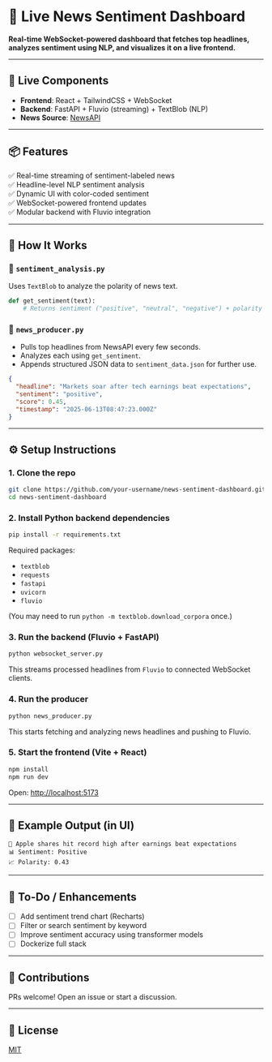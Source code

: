 # 📰 Live News Sentiment Dashboard

**Real-time WebSocket-powered dashboard that fetches top headlines, analyzes sentiment using NLP, and visualizes it on a live frontend.**

---

## 🔗 Live Components

- **Frontend**: React + TailwindCSS + WebSocket  
- **Backend**: FastAPI + Fluvio (streaming) + TextBlob (NLP)  
- **News Source**: [NewsAPI](https://newsapi.org/)

---

## 📦 Features

✅ Real-time streaming of sentiment-labeled news  
✅ Headline-level NLP sentiment analysis  
✅ Dynamic UI with color-coded sentiment  
✅ WebSocket-powered frontend updates  
✅ Modular backend with Fluvio integration

---

## 🧠 How It Works

### 📂 `sentiment_analysis.py`
Uses `TextBlob` to analyze the polarity of news text.

```python
def get_sentiment(text):
    # Returns sentiment ("positive", "neutral", "negative") + polarity score
```

### 📂 `news_producer.py`

- Pulls top headlines from NewsAPI every few seconds.
- Analyzes each using `get_sentiment`.
- Appends structured JSON data to `sentiment_data.json` for further use.

```json
{
  "headline": "Markets soar after tech earnings beat expectations",
  "sentiment": "positive",
  "score": 0.45,
  "timestamp": "2025-06-13T08:47:23.000Z"
}
```

---

## ⚙️ Setup Instructions

### 1. Clone the repo
```bash
git clone https://github.com/your-username/news-sentiment-dashboard.git
cd news-sentiment-dashboard
```

### 2. Install Python backend dependencies

```bash
pip install -r requirements.txt
```

Required packages:
- `textblob`
- `requests`
- `fastapi`
- `uvicorn`
- `fluvio`

(You may need to run `python -m textblob.download_corpora` once.)

### 3. Run the backend (Fluvio + FastAPI)

```bash
python websocket_server.py
```

This streams processed headlines from `Fluvio` to connected WebSocket clients.

### 4. Run the producer

```bash
python news_producer.py
```

This starts fetching and analyzing news headlines and pushing to Fluvio.

### 5. Start the frontend (Vite + React)

```bash
npm install
npm run dev
```

Open: [http://localhost:5173](http://localhost:5173)

---

## 🧪 Example Output (in UI)

```
📰 Apple shares hit record high after earnings beat expectations
📊 Sentiment: Positive
📈 Polarity: 0.43
```

---

## 📌 To-Do / Enhancements

- [ ] Add sentiment trend chart (Recharts)
- [ ] Filter or search sentiment by keyword
- [ ] Improve sentiment accuracy using transformer models
- [ ] Dockerize full stack

---

## 🤝 Contributions

PRs welcome! Open an issue or start a discussion.

---

## 📜 License

[MIT](LICENSE)
